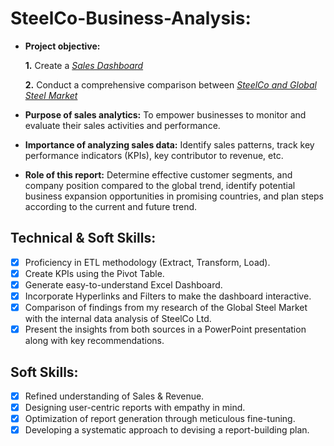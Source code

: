 # SteelCo-Business-Analysis:

- **Project objective:** 

    **1.** Create a _[Sales Dashboard](https://github.com/Avinash-Jha19/SteelCo-Business-Analysis/blob/main/SteelCo%20Dashboard.pdf)_ 

    **2.** Conduct a comprehensive comparison between _[SteelCo and Global Steel Market](https://github.com/Avinash-Jha19/SteelCo-Business-Analysis/blob/main/Steel%20Industry%20Insights.pdf)_

- **Purpose of sales analytics:** To empower businesses to monitor and evaluate their sales activities and performance.

- **Importance of analyzing sales data:** Identify sales patterns, track key performance indicators (KPIs), key contributor to revenue, etc.

- **Role of this report:** Determine effective customer segments, and company position compared to the global trend, identify potential business expansion opportunities in promising countries, and plan steps according to the current and future trend.


## Technical & Soft Skills:
- [x]	Proficiency in ETL methodology (Extract, Transform, Load).
- [x]	Create KPIs using the Pivot Table.
- [x]	Generate easy-to-understand Excel Dashboard.
- [x]	Incorporate Hyperlinks and Filters to make the dashboard interactive.
- [x]	Comparison of findings from my research of the Global Steel Market with the internal data analysis of SteelCo Ltd.
- [x]	Present the insights from both sources in a PowerPoint presentation along with key recommendations.

## Soft Skills:
- [x]	Refined understanding of Sales & Revenue.
- [x]	Designing user-centric reports with empathy in mind.
- [x]	Optimization of report generation through meticulous fine-tuning.
- [x]	Developing a systematic approach to devising a report-building plan.
